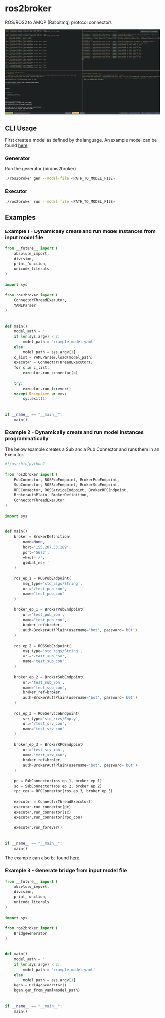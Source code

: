 # ros2broker
ROS/ROS2 to AMQP (Rabbitmq) protocol connectors

![executor](docs/images/executor.png)

## CLI Usage

First create a model as defined by the language. An example model can be found [here](https://github.com/klpanagi/ros2broker/blob/master/examples/example_model.yaml).

### Generator

Run the generator (bin/ros2broker)

```bash
./ros2broker gen --model-file <PATH_TO_MODEL_FILE>
```

### Executor

```bash
./ros2broker run --model-file <PATH_TO_MODEL_FILE>
```

## Examples

### Example 1 - Dynamically create and run model instances from input model file

```python
from __future__ import (
    absolute_import,
    division,
    print_function,
    unicode_literals
)

import sys

from ros2broker import (
    ConnectorThreadExecutor,
    YAMLParser
)


def main():
    model_path = ''
    if len(sys.argv) < 2:
        model_path = 'example_model.yaml'
    else:
        model_path = sys.argv[1]
    c_list = YAMLParser.load(model_path)
    executor = ConnectorThreadExecutor()
    for c in c_list:
        executor.run_connector(c)

    try:
        executor.run_forever()
    except Exception as exc:
        sys.exit(1)


if __name__ == "__main__":
    main()

```

### Example 2 - Dynamically create and run model instances programmatically

The below example creates a Sub and a Pub Connector and runs them in
an Executor.

```python
#!/usr/bin/python2

from ros2broker import (
    PubConnector, ROSPubEndpoint, BrokerPubEndpoint,
    SubConnector, ROSSubEndpoint, BrokerSubEndpoint,
    RPCConnector, ROSServiceEndpoint, BrokerRPCEndpoint,
    BrokerAuthPlain, BrokerDefinition,
    ConnectorThreadExecutor
)

import sys


def main():
    broker = BrokerDefinition(
        name=None,
        host='155.207.33.189',
        port='5672',
        vhost='/',
        global_ns=''
    )

    ros_ep_1 = ROSPubEndpoint(
        msg_type='std_msgs/String',
        uri='/test_pub_con',
        name='test_pub_con'
    )

    broker_ep_1 = BrokerPubEndpoint(
        uri='test_pub_con',
        name='test_pub_con',
        broker_ref=broker,
        auth=BrokerAuthPlain(username='bot', password='b0t')
    )

    ros_ep_2 = ROSSubEndpoint(
        msg_type='std_msgs/String',
        uri='/test_sub_con',
        name='test_sub_con'
    )

    broker_ep_2 = BrokerSubEndpoint(
        uri='test_sub_con',
        name='test_sub_con',
        broker_ref=broker,
        auth=BrokerAuthPlain(username='bot', password='b0t')
    )

    ros_ep_3 = ROSServiceEndpoint(
        srv_type='std_srvs/Empty',
        uri='/test_srv_con',
        name='test_srv_con'
    )

    broker_ep_3 = BrokerRPCEndpoint(
        uri='test_srv_con',
        name='test_srv_con',
        broker_ref=broker,
        auth=BrokerAuthPlain(username='bot', password='b0t')
    )

    pc = PubConnector(ros_ep_1, broker_ep_1)
    sc = SubConnector(ros_ep_2, broker_ep_2)
    rpc_con = RPCConnector(ros_ep_3, broker_ep_3)

    executor = ConnectorThreadExecutor()
    executor.run_connector(pc)
    executor.run_connector(sc)
    executor.run_connector(rpc_con)

    executor.run_forever()


if __name__ == "__main__":
    main()
```

The example can also be found [here](https://github.com/klpanagi/ros2broker/blob/master/examples/executor.py).


### Example 3 - Generate bridge from input model file

```python
from __future__ import (
    absolute_import,
    division,
    print_function,
    unicode_literals
)

import sys

from ros2broker import (
    BridgeGenerator
)


def main():
    model_path = ''
    if len(sys.argv) < 2:
        model_path = 'example_model.yaml'
    else:
        model_path = sys.argv[1]
    bgen = BridgeGenerator()
    bgen.gen_from_yaml(model_path)


if __name__ == "__main__":
    main()
```
